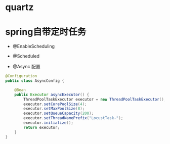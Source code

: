 # quartz


# spring自带定时任务


- @EnableScheduling

- @Scheduled

- @Async 配置

```java
@Configuration
public class AsyncConfig {

    @Bean
    public Executor asyncExecutor() {
        ThreadPoolTaskExecutor executor = new ThreadPoolTaskExecutor();
        executor.setCorePoolSize(4);
        executor.setMaxPoolSize(8);
        executor.setQueueCapacity(200);
        executor.setThreadNamePrefix("LocustTask-");
        executor.initialize();
        return executor;
    }
}
```
